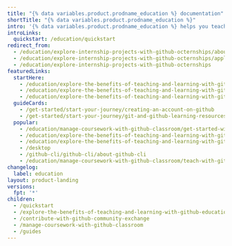 ```yaml
---
title: "{% data variables.product.prodname_education %} documentation"
shortTitle: "{% data variables.product.prodname_education %}"
intro: '{% data variables.product.prodname_education %} helps you teach or learn software development with the tools and support of {% data variables.product.company_short %}''s platform and community.'
introLinks:
  quickstart: /education/quickstart
redirect_from:
  - /education/explore-internship-projects-with-github-octernships/about-github-octernships
  - /education/explore-internship-projects-with-github-octernships/applying-for-github-octernships
  - /education/explore-internship-projects-with-github-octernships
featuredLinks:
  startHere:
    - /education/explore-the-benefits-of-teaching-and-learning-with-github-education/github-global-campus-for-students/apply-to-github-global-campus-as-a-student
    - /education/explore-the-benefits-of-teaching-and-learning-with-github-education/github-global-campus-for-teachers/apply-to-github-global-campus-as-a-teacher
    - /education/explore-the-benefits-of-teaching-and-learning-with-github-education/use-github-at-your-educational-institution
  guideCards:
    - /get-started/start-your-journey/creating-an-account-on-github
    - /get-started/start-your-journey/git-and-github-learning-resources
  popular:
    - /education/manage-coursework-with-github-classroom/get-started-with-github-classroom/about-github-classroom
    - /education/explore-the-benefits-of-teaching-and-learning-with-github-education/github-global-campus-for-students
    - /education/explore-the-benefits-of-teaching-and-learning-with-github-education/github-global-campus-for-teachers
    - /desktop
    - /github-cli/github-cli/about-github-cli
    - /education/manage-coursework-with-github-classroom/teach-with-github-classroom
changelog:
  label: education
layout: product-landing
versions:
  fpt: '*'
children:
  - /quickstart
  - /explore-the-benefits-of-teaching-and-learning-with-github-education
  - /contribute-with-github-community-exchange
  - /manage-coursework-with-github-classroom
  - /guides
---
```


